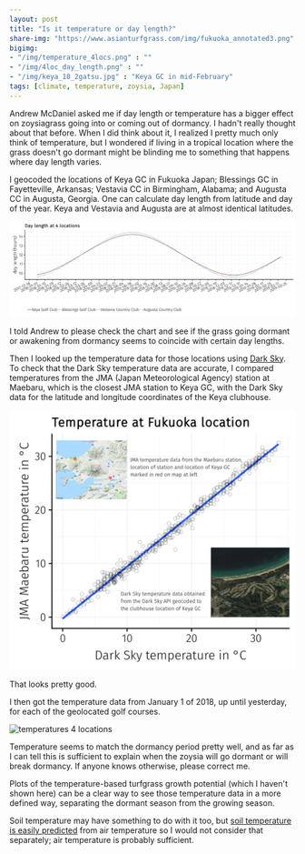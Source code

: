 ```yaml
---
layout: post
title: "Is it temperature or day length?"
share-img: "https://www.asianturfgrass.com/img/fukuoka_annotated3.png"
bigimg:
- "/img/temperature_4locs.png" : ""
- "/img/4loc_day_length.png" : ""
- "/img/keya_18_2gatsu.jpg" : "Keya GC in mid-February"
tags: [climate, temperature, zoysia, Japan]
---
```


Andrew McDaniel asked me if day length or temperature has a bigger effect on zoysiagrass going into or coming out of dormancy. I hadn't really thought about that before. When I did think about it, I realized I pretty much only think of temperature, but I wondered if living in a tropical location where the grass doesn't go dormant might be blinding me to something that happens where day length varies. 

I geocoded the locations of Keya GC in Fukuoka Japan; Blessings GC in Fayetteville, Arkansas; Vestavia CC in Birmingham, Alabama; and Augusta CC in Augusta, Georgia. One can calculate day length from latitude and day of the year. Keya and Vestavia and Augusta are at almost identical latitudes.

![day length](/img/4loc_day_length.png)

I told Andrew to please check the chart and see if the grass going dormant or awakening from dormancy seems to coincide with certain day lengths.

Then I looked up the temperature data for those locations using [Dark Sky](https://darksky.net). To check that the Dark Sky temperature data are accurate, I compared temperatures from the JMA (Japan Meteorological Agency) station at Maebaru, which is the closest JMA station to Keya GC, with the Dark Sky data for the latitude and longitude coordinates of the Keya clubhouse. 

![keya dark sky vs maebaru jma temperature data](/img/fukuoka_annotated3.png)

That looks pretty good.

I then got the temperature data from January 1 of 2018, up until yesterday, for each of the geolocated golf courses. 

![temperatures 4 locations](temperature_4locs.png)

Temperature seems to match the dormancy period pretty well, and as far as I can tell this is sufficient to explain when the zoysia will go dormant or will break dormancy. If anyone knows otherwise, please correct me. 

Plots of the temperature-based turfgrass growth potential (which I haven't shown here) can be a clear way to see those temperature data in a more defined way, separating the dormant season from the growing season.

Soil temperature may have something to do with it too, but [soil temperature is easily predicted](https://www.asianturfgrass.com/2018-08-10-soil-temperature-turf-hack/) from air temperature so I would not consider that separately; air temperature is probably sufficient.
